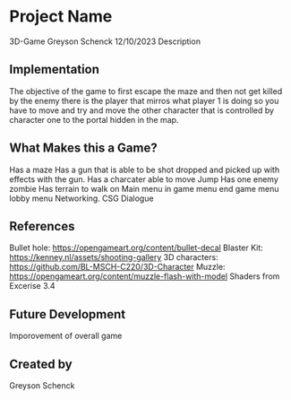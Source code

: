 # Project Name
3D-Game Greyson Schenck 12/10/2023
Description

## Implementation
The objective of the game to first escape the maze and then not get killed by the enemy there is the player that mirros what player 1 is doing so you have to move and try and move the other character that is controlled by character one to the portal hidden in the map.
## What Makes this a Game?
Has a maze
Has a gun that is able to be shot dropped and picked up with effects with the gun.
Has a charcater able to move Jump
Has one enemy zombie
Has terrain to walk on
Main menu
in game menu
end game menu
lobby menu
Networking.
CSG
Dialogue

## References
Bullet hole: https://opengameart.org/content/bullet-decal
Blaster Kit: https://kenney.nl/assets/shooting-gallery
3D characters: https://github.com/BL-MSCH-C220/3D-Character
Muzzle: https://opengameart.org/content/muzzle-flash-with-model
Shaders from Excerise 3.4
## Future Development
Imporovement of overall game
## Created by

Greyson Schenck
